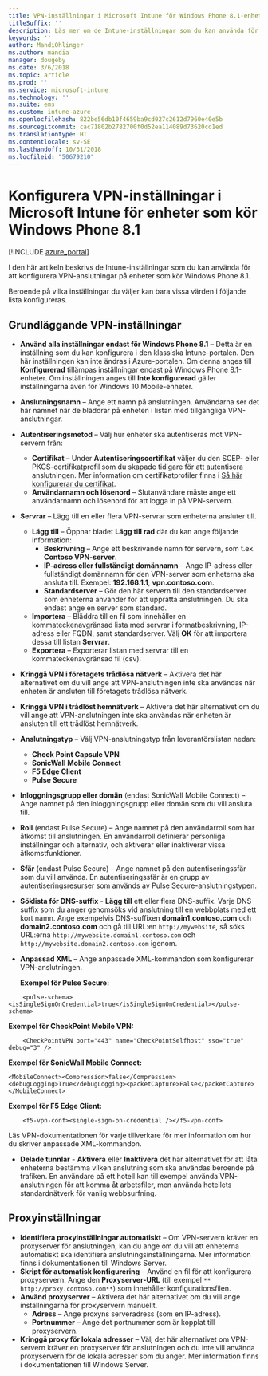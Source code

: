 ```yaml
---
title: VPN-inställningar i Microsoft Intune för Windows Phone 8.1-enheter
titleSuffix: ''
description: Läs mer om de Intune-inställningar som du kan använda för att konfigurera VPN-anslutningar på enheter som kör Windows Phone 8.1.
keywords: ''
author: MandiOhlinger
ms.author: mandia
manager: dougeby
ms.date: 3/6/2018
ms.topic: article
ms.prod: ''
ms.service: microsoft-intune
ms.technology: ''
ms.suite: ems
ms.custom: intune-azure
ms.openlocfilehash: 822be56db10f4659ba9cd027c2612d7960e40e5b
ms.sourcegitcommit: cac71802b2782700f0d52ea114089d73620cd1ed
ms.translationtype: HT
ms.contentlocale: sv-SE
ms.lasthandoff: 10/31/2018
ms.locfileid: "50679210"
---
```

# <a name="configure-vpn-settings-in-microsoft-intune-for-devices-running-windows-phone-81"></a>Konfigurera VPN-inställningar i Microsoft Intune för enheter som kör Windows Phone 8.1

[!INCLUDE [azure_portal](./includes/azure_portal.md)]

I den här artikeln beskrivs de Intune-inställningar som du kan använda för att konfigurera VPN-anslutningar på enheter som kör Windows Phone 8.1.


Beroende på vilka inställningar du väljer kan bara vissa värden i följande lista konfigureras.

## <a name="base-vpn-settings"></a>Grundläggande VPN-inställningar

- **Använd alla inställningar endast för Windows Phone 8.1** – Detta är en inställning som du kan konfigurera i den klassiska Intune-portalen. Den här inställningen kan inte ändras i Azure-portalen. Om denna anges till **Konfigurerad** tillämpas inställningar endast på Windows Phone 8.1-enheter. Om inställningen anges till **Inte konfigurerad** gäller inställningarna även för Windows 10 Mobile-enheter.
- **Anslutningsnamn** – Ange ett namn på anslutningen. Användarna ser det här namnet när de bläddrar på enheten i listan med tillgängliga VPN-anslutningar.
- **Autentiseringsmetod** – Välj hur enheter ska autentiseras mot VPN-servern från:
    - **Certifikat** – Under **Autentiseringscertifikat** väljer du den SCEP- eller PKCS-certifikatprofil som du skapade tidigare för att autentisera anslutningen. Mer information om certifikatprofiler finns i [Så här konfigurerar du certifikat](certificates-configure.md).
    - **Användarnamn och lösenord** – Slutanvändare måste ange ett användarnamn och lösenord för att logga in på VPN-servern.
- **Servrar** – Lägg till en eller flera VPN-servrar som enheterna ansluter till.
    - **Lägg till** – Öppnar bladet **Lägg till rad** där du kan ange följande information:
        - **Beskrivning** – Ange ett beskrivande namn för servern, som t.ex. **Contoso VPN-server**.
        - **IP-adress eller fullständigt domännamn** – Ange IP-adress eller fullständigt domännamn för den VPN-server som enheterna ska ansluta till. Exempel: **192.168.1.1**, **vpn.contoso.com**.
        - **Standardserver** – Gör den här servern till den standardserver som enheterna använder för att upprätta anslutningen. Du ska endast ange en server som standard.
    - **Importera** – Bläddra till en fil som innehåller en kommateckenavgränsad lista med servrar i formatbeskrivning, IP-adress eller FQDN, samt standardserver. Välj **OK** för att importera dessa till listan **Servrar**.
    - **Exportera** – Exporterar listan med servrar till en kommateckenavgränsad fil (csv).

- **Kringgå VPN i företagets trådlösa nätverk** – Aktivera det här alternativet om du vill ange att VPN-anslutningen inte ska användas när enheten är ansluten till företagets trådlösa nätverk.
- **Kringgå VPN i trådlöst hemnätverk** – Aktivera det här alternativet om du vill ange att VPN-anslutningen inte ska användas när enheten är ansluten till ett trådlöst hemnätverk.

- **Anslutningstyp** – Välj VPN-anslutningstyp från leverantörslistan nedan:
    - **Check Point Capsule VPN**
    - **SonicWall Mobile Connect**
    - **F5 Edge Client**
    - **Pulse Secure**

- **Inloggningsgrupp eller domän** (endast SonicWall Mobile Connect) – Ange namnet på den inloggningsgrupp eller domän som du vill ansluta till.
- **Roll** (endast Pulse Secure) – Ange namnet på den användarroll som har åtkomst till anslutningen. En användarroll definierar personliga inställningar och alternativ, och aktiverar eller inaktiverar vissa åtkomstfunktioner.
- **Sfär** (endast Pulse Secure) – Ange namnet på den autentiseringssfär som du vill använda. En autentiseringssfär är en grupp av autentiseringsresurser som används av Pulse Secure-anslutningstypen.

- **Söklista för DNS-suffix** - **Lägg till** ett eller flera DNS-suffix. Varje DNS-suffix som du anger genomsöks vid anslutning till en webbplats med ett kort namn. Ange exempelvis DNS-suffixen **domain1.contoso.com** och **domain2.contoso.com** och gå till URL:en `http://mywebsite`, så söks URL:erna `http://mywebsite.domain1.contoso.com` och `http://mywebsite.domain2.contoso.com` igenom.

- **Anpassad XML** – Ange anpassade XML-kommandon som konfigurerar VPN-anslutningen.

    **Exempel för Pulse Secure:**

```
    <pulse-schema><isSingleSignOnCredential>true</isSingleSignOnCredential></pulse-schema>
```

**Exempel för CheckPoint Mobile VPN:**

```
    <CheckPointVPN port="443" name="CheckPointSelfhost" sso="true" debug="3" />
```

**Exempel för SonicWall Mobile Connect:**
```
<MobileConnect><Compression>false</Compression><debugLogging>True</debugLogging><packetCapture>False</packetCapture></MobileConnect>
```

**Exempel för F5 Edge Client:**
```
    <f5-vpn-conf><single-sign-on-credential /></f5-vpn-conf>
```

Läs VPN-dokumentationen för varje tillverkare för mer information om hur du skriver anpassade XML-kommandon.

- **Delade tunnlar** - **Aktivera** eller **Inaktivera** det här alternativet för att låta enheterna bestämma vilken anslutning som ska användas beroende på trafiken. En användare på ett hotell kan till exempel använda VPN-anslutningen för att komma åt arbetsfiler, men använda hotellets standardnätverk för vanlig webbsurfning.




## <a name="proxy-settings"></a>Proxyinställningar

- **Identifiera proxyinställningar automatiskt** – Om VPN-servern kräver en proxyserver för anslutningen, kan du ange om du vill att enheterna automatiskt ska identifiera anslutningsinställningarna. Mer information finns i dokumentationen till Windows Server.
- **Skript för automatisk konfigurering** – Använd en fil för att konfigurera proxyservern. Ange den **Proxyserver-URL** (till exempel `** http://proxy.contoso.com**`) som innehåller konfigurationsfilen.
- **Använd proxyserver** – Aktivera det här alternativet om du vill ange inställningarna för proxyservern manuellt.
    - **Adress** – Ange proxyns serveradress (som en IP-adress).
    - **Portnummer** – Ange det portnummer som är kopplat till proxyservern.
- **Kringgå proxy för lokala adresser** – Välj det här alternativet om VPN-servern kräver en proxyserver för anslutningen och du inte vill använda proxyservern för de lokala adresser som du anger. Mer information finns i dokumentationen till Windows Server.

